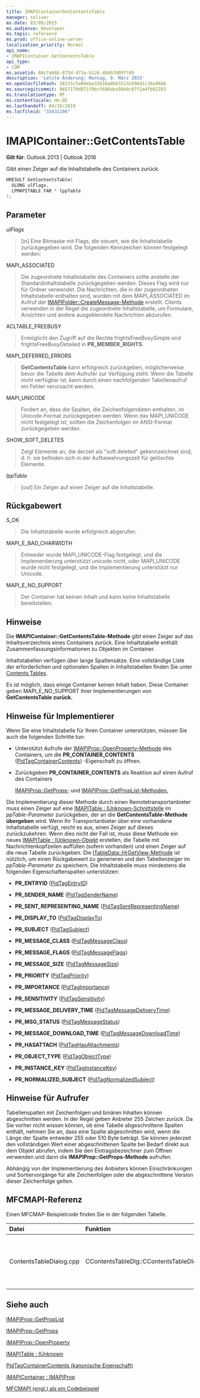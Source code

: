 ```yaml
---
title: IMAPIContainerGetContentsTable
manager: soliver
ms.date: 03/09/2015
ms.audience: Developer
ms.topic: reference
ms.prod: office-online-server
localization_priority: Normal
api_name:
- IMAPIContainer.GetContentsTable
api_type:
- COM
ms.assetid: 88c7a666-875d-473a-b126-dbbb7009f7d9
description: 'Letzte Änderung: Montag, 9. März 2015'
ms.openlocfilehash: 28315c5a09eba32816a0b63513cb98d1c30a96bb
ms.sourcegitcommit: 8657170d071f9bcf680aba50b9c07f2a4fb82283
ms.translationtype: MT
ms.contentlocale: de-DE
ms.lasthandoff: 04/28/2019
ms.locfileid: "33431106"
---
```

# <a name="imapicontainergetcontentstable"></a>IMAPIContainer::GetContentsTable

  
  
**Gilt für**: Outlook 2013 | Outlook 2016 
  
Gibt einen Zeiger auf die Inhaltstabelle des Containers zurück.
  
```cpp
HRESULT GetContentsTable(
  ULONG ulFlags,
  LPMAPITABLE FAR * lppTable
);
```

## <a name="parameters"></a>Parameter

 _ulFlags_
  
> [in] Eine Bitmaske mit Flags, die steuert, wie die Inhaltstabelle zurückgegeben wird. Die folgenden Kennzeichen können festgelegt werden:
    
MAPI_ASSOCIATED 
  
> Die zugeordnete Inhaltstabelle des Containers sollte anstelle der Standardinhaltstabelle zurückgegeben werden. Dieses Flag wird nur für Ordner verwendet. Die Nachrichten, die in der zugeordneten Inhaltstabelle enthalten sind, wurden mit dem MAPI_ASSOCIATED im Aufruf der [IMAPIFolder::CreateMessage-Methode](imapifolder-createmessage.md) erstellt. Clients verwenden in der Regel die zugeordnete Inhaltstabelle, um Formulare, Ansichten und andere ausgeblendete Nachrichten abzurufen. 
    
ACLTABLE_FREEBUSY
  
> Ermöglicht den Zugriff auf die Rechte frightsFreeBusySimple und frightsFreeBusyDetailed in **PR_MEMBER_RIGHTS**.
    
MAPI_DEFERRED_ERRORS 
  
> **GetContentsTable** kann erfolgreich zurückgeben, möglicherweise bevor die Tabelle dem Aufrufer zur Verfügung steht. Wenn die Tabelle nicht verfügbar ist, kann durch einen nachfolgenden Tabellenaufruf ein Fehler verursacht werden. 
    
MAPI_UNICODE 
  
> Fordert an, dass die Spalten, die Zeichenfolgendaten enthalten, im Unicode-Format zurückgegeben werden. Wenn das MAPI_UNICODE nicht festgelegt ist, sollten die Zeichenfolgen im ANSI-Format zurückgegeben werden. 
    
SHOW_SOFT_DELETES
  
> Zeigt Elemente an, die derzeit als "soft deleted" gekennzeichnet sind, d. h. sie befinden sich in der Aufbewahrungszeit für gelöschte Elemente.
    
 _lppTable_
  
> [out] Ein Zeiger auf einen Zeiger auf die Inhaltstabelle.
    
## <a name="return-value"></a>Rückgabewert

S_OK 
  
> Die Inhaltstabelle wurde erfolgreich abgerufen.
    
MAPI_E_BAD_CHARWIDTH 
  
> Entweder wurde MAPI_UNICODE-Flag festgelegt, und die Implementierung unterstützt unicode nicht, oder MAPI_UNICODE wurde nicht festgelegt, und die Implementierung unterstützt nur Unicode.
    
MAPI_E_NO_SUPPORT 
  
> Der Container hat keinen Inhalt und kann keine Inhaltstabelle bereitstellen.
    
## <a name="remarks"></a>Hinweise

Die **IMAPIContainer::GetContentsTable-Methode** gibt einen Zeiger auf das Inhaltsverzeichnis eines Containers zurück. Eine Inhaltstabelle enthält Zusammenfassungsinformationen zu Objekten im Container. 
  
Inhaltstabellen verfügen über lange Spaltensätze. Eine vollständige Liste der erforderlichen und optionalen Spalten in Inhaltstabellen finden Sie unter [Contents Tables](contents-tables.md). 
  
Es ist möglich, dass einige Container keinen Inhalt haben. Diese Container geben MAPI_E_NO_SUPPORT ihrer Implementierungen von **GetContentsTable zurück.**
  
## <a name="notes-to-implementers"></a>Hinweise für Implementierer

Wenn Sie eine Inhaltstabelle für Ihren Container unterstützen, müssen Sie auch die folgenden Schritte tun:
  
- Unterstützt Aufrufe der [IMAPIProp::OpenProperty-Methode](imapiprop-openproperty.md) des Containers, um die **PR_CONTAINER_CONTENTS** ([PidTagContainerContents](pidtagcontainercontents-canonical-property.md)) -Eigenschaft zu öffnen.
    
- Zurückgeben **PR_CONTAINER_CONTENTS** als Reaktion auf einen Aufruf des Containers 
    
    [IMAPIProp::GetProps-](imapiprop-getprops.md) und [IMAPIProp::GetPropList-Methoden.](imapiprop-getproplist.md) 
    
Die Implementierung dieser Methode durch einen Remotetransportanbieter muss einen Zeiger auf eine [IMAPITable : IUnknown-Schnittstelle](imapitableiunknown.md) im  _ppTable-Parameter_ zurückgeben, der an die **GetContentsTable-Methode übergeben** wird. Wenn Ihr Transportanbieter über eine vorhandene Inhaltstabelle verfügt, reicht es aus, einen Zeiger auf dieses zurückzukehren. Wenn dies nicht der Fall ist, muss diese Methode ein neues [IMAPITable : IUnknown-Objekt](imapitableiunknown.md) erstellen, die Tabelle mit Nachrichtenkopfzeilen auffüllen (sofern vorhanden) und einen Zeiger auf die neue Tabelle zurückgeben. Die [ITableData::HrGetView-Methode](itabledata-hrgetview.md) ist nützlich, um einen Rückgabewert zu generieren und den Tabellenzeiger im  _ppTable-Parameter zu_ speichern. Die Inhaltstabelle muss mindestens die folgenden Eigenschaftenspalten unterstützen: 
  
- **PR_ENTRYID** ([PidTagEntryID](pidtagentryid-canonical-property.md))
    
- **PR_SENDER_NAME** ([PidTagSenderName](pidtagsendername-canonical-property.md))
    
- **PR_SENT_REPRESENTING_NAME** ([PidTagSentRepresentingName](pidtagsentrepresentingname-canonical-property.md))
    
- **PR_DISPLAY_TO** ([PidTagDisplayTo](pidtagdisplayto-canonical-property.md))
    
- **PR_SUBJECT** ([PidTagSubject](pidtagsubject-canonical-property.md))
    
- **PR_MESSAGE_CLASS** ([PidTagMessageClass](pidtagmessageclass-canonical-property.md))
    
- **PR_MESSAGE_FLAGS** ([PidTagMessageFlags](pidtagmessageflags-canonical-property.md))
    
- **PR_MESSAGE_SIZE** ([PidTagMessageSize](pidtagmessagesize-canonical-property.md))
    
- **PR_PRIORITY** ([PidTagPriority](pidtagpriority-canonical-property.md))
    
- **PR_IMPORTANCE** ([PidTagImportance](pidtagimportance-canonical-property.md))
    
- **PR_SENSITIVITY** ([PidTagSensitivity](pidtagsensitivity-canonical-property.md))
    
- **PR_MESSAGE_DELIVERY_TIME** ([PidTagMessageDeliveryTime](pidtagmessagedeliverytime-canonical-property.md))
    
- **PR_MSG_STATUS** ([PidTagMessageStatus](pidtagmessagestatus-canonical-property.md))
    
- **PR_MESSAGE_DOWNLOAD_TIME** ([PidTagMessageDownloadTime](pidtagmessagedownloadtime-canonical-property.md))
    
- **PR_HASATTACH** ([PidTagHasAttachments](pidtaghasattachments-canonical-property.md))
    
- **PR_OBJECT_TYPE** ([PidTagObjectType](pidtagobjecttype-canonical-property.md))
    
- **PR_INSTANCE_KEY** ([PidTagInstanceKey](pidtaginstancekey-canonical-property.md))
    
- **PR_NORMALIZED_SUBJECT** ([PidTagNormalizedSubject](pidtagnormalizedsubject-canonical-property.md))
    
## <a name="notes-to-callers"></a>Hinweise für Aufrufer

Tabellenspalten mit Zeichenfolgen und binären Inhalten können abgeschnitten werden. In der Regel geben Anbieter 255 Zeichen zurück. Da Sie vorher nicht wissen können, ob eine Tabelle abgeschnittene Spalten enthält, nehmen Sie an, dass eine Spalte abgeschnitten wird, wenn die Länge der Spalte entweder 255 oder 510 Byte beträgt. Sie können jederzeit den vollständigen Wert einer abgeschnittenen Spalte bei Bedarf direkt aus dem Objekt abrufen, indem Sie den Eintragsbezeichner zum Öffnen verwenden und dann die **IMAPIProp::GetProps-Methode** aufrufen. 
  
Abhängig von der Implementierung des Anbieters können Einschränkungen und Sortiervorgänge für alle Zeichenfolgen oder die abgeschnittene Version dieser Zeichenfolge gelten.
  
## <a name="mfcmapi-reference"></a>MFCMAPI-Referenz

Einen MFCMAP-Beispielcode finden Sie in der folgenden Tabelle.
  
|**Datei**|**Funktion**|**Comment**|
|:-----|:-----|:-----|
|ContentsTableDialog.cpp  <br/> |CContentsTableDlg::CContentsTableDlg  <br/> |Die **CContentsTableDlg-Klasse** verwendet **GetContentsTable,** um die Einträge in einer Inhaltstabelle zu erhalten.  <br/> |
   
## <a name="see-also"></a>Siehe auch



[IMAPIProp::GetPropList](imapiprop-getproplist.md)
  
[IMAPIProp::GetProps](imapiprop-getprops.md)
  
[IMAPIProp::OpenProperty](imapiprop-openproperty.md)
  
[IMAPITable : IUnknown](imapitableiunknown.md)
  
[PidTagContainerContents (kanonische Eigenschaft)](pidtagcontainercontents-canonical-property.md)
  
[IMAPIContainer : IMAPIProp](imapicontainerimapiprop.md)


[MFCMAPI (engl.) als ein Codebeispiel](mfcmapi-as-a-code-sample.md)

